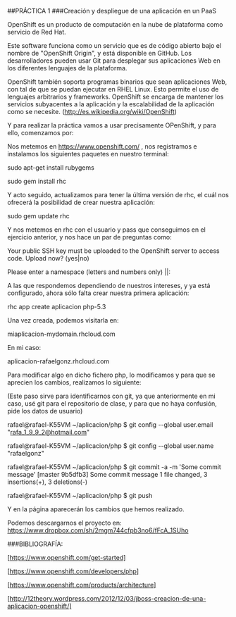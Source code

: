 ##PRÁCTICA 1
###Creación y despliegue de una aplicación en un PaaS


OpenShift es un producto de computación en la nube de plataforma como servicio de Red Hat.

Este software funciona como un servicio que es de código abierto bajo el nombre de "OpenShift Origin", y está disponible en GitHub.
Los desarrolladores pueden usar Git para desplegar sus aplicaciones Web en los diferentes lenguajes de la plataforma.

OpenShift también soporta programas binarios que sean aplicaciones Web, con tal de que se puedan ejecutar en RHEL Linux. Esto permite el uso de lenguajes arbitrarios y frameworks.
OpenShift se encarga de mantener los servicios subyacentes a la aplicación y la escalabilidad de la aplicación como se necesite.
(http://es.wikipedia.org/wiki/OpenShift)



Y para realizar la práctica vamos a usar precisamente OPenShift, y para ello, comenzamos por:

Nos metemos en https://www.openshift.com/ , nos registramos e instalamos los siguientes paquetes en nuestro terminal:

sudo apt-get install rubygems 

sudo gem install rhc 

Y acto seguido, actualizamos para tener la última versión de rhc, el cuál nos ofrecerá la posibilidad de crear nuestra aplicación:

sudo	gem update rhc

Y  nos metemos en  rhc con el usuario y pass que conseguimos en el ejercicio anterior, y nos hace un par de preguntas como:

Your public SSH key must be uploaded to the OpenShift server to access code. 
Upload now? (yes|no) 

Please enter a namespace (letters and numbers only) |<none>|: 


A las que respondemos dependiendo de nuestros intereses, y  ya está configurado, ahora sólo falta crear nuestra primera aplicación:

rhc app create aplicacion php-5.3

Una vez creada, podemos visitarla en:

miaplicacion-mydomain.rhcloud.com

En mi caso:

aplicacion-rafaelgonz.rhcloud.com


Para modificar algo en dicho fichero php, lo modificamos y para que se aprecien los cambios, realizamos lo siguiente:


(Este paso sirve para identificarnos con git, ya que anteriormente en mi caso, usé git para el repositorio de clase, y para que no haya confusión, pide los datos de usuario)


rafael@rafael-K55VM ~/aplicacion/php $ git config --global user.email "rafa_1_9_9_2@hotmail.com" 

rafael@rafael-K55VM ~/aplicacion/php $ git config --global user.name "rafaelgonz" 

rafael@rafael-K55VM ~/aplicacion/php $ git commit -a -m 'Some commit message' 
[master 9b5dfb3] Some commit message 
 1 file changed, 3 insertions(+), 3 deletions(-) 

rafael@rafael-K55VM ~/aplicacion/php $ git push

Y en la página aparecerán los cambios que hemos realizado.


Podemos descargarnos el proyecto en:  https://www.dropbox.com/sh/2mgm744cfpb3no6/fFcA_1SUho


###BIBLIOGRAFÍA:

[https://www.openshift.com/get-started]

[https://www.openshift.com/developers/php]

[https://www.openshift.com/products/architecture]

[http://12theory.wordpress.com/2012/12/03/jboss-creacion-de-una-aplicacion-openshift/]

